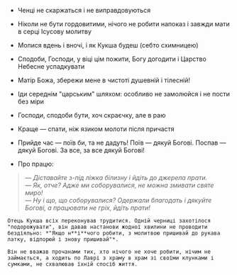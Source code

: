 + Ченці не скаржаться і не виправдовуються

+ Ніколи не бути гордовитими, нічого не робити напоказ і завжди мати в серці Ісусову молитву

+ Молися вдень і вночі, і як Кукша будеш (себто схимницею)

+ Сподоби, Господи, у віці цім пожити, Богу догодити і Царство Небесне успадкувати

+ Матір Божа, збережи мене в чистоті душевній і тілесній!

+ Іди середнім "царським" шляхом: особливо не замолюйся і не пости без міри

+ Господи, сподоби бути, хоч скраєчку, але в раю

+ Краще — спати, ніж язиком молоти після причастя

+ Прийде час — поїв би, та не дадуть! Поїв — дякуй Богові. Поспав — дякуй Богові. За все, за все дякуй Богові!

+ Про працю:
> *— Діставайте з-під ліжка білизну і йдіть до джерела прати.  
  — Як, отче? Адже ми соборувалися, не можна змивати святе миро!  
  — Ну і що, що соборувалися? Одержали благодать і дякуйте Богові, а працювати не гріх, йдіть прати!*
    
    Отець Кукша всіх переконував трудитися. Одній черниці захотілося "подорожувати", він давав настанови жодної хвилини не проводити бездіяльно: *"Якщо н**і**чого робити, з молитвою пришивай до рукава латку, відпорюй і знову пришивай"*.
    
    Він не вважав прочанами тих, хто нічого не хоче робити, нічим не займається, а ходить по Лаврі з храму в храм зі своїми клунками і сумками, не схвалював їхній спосіб життя.

